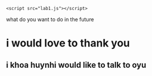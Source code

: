 <!DOCTYPE html>
<html lang="en">
<head>
    <meta charset="UTF-8">
    <title>Lab 1</title>
    <meta name="Khoa Huynh" content=" Lab1 testing">
    <meta name="viewport" content="width=device-width, initial">
    <meta http-equiv="X-UA-Compatible" content="IE=edge">

    <script src="lab1.js"></script>

</head>
<body>
	<p> what do you want to do in the future </p>
	<h1> i would love to thank you </h1>
	<h2> i khoa huynhi would like to talk to oyu </h2>

<script> Hello world</script>
</body>
</html>
